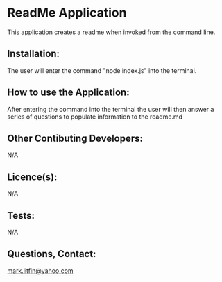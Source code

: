 # ReadMe Application
This application creates a readme when invoked from the command line.
## Installation:
The user will enter the command "node index.js" into the terminal.
## How to use the Application:
After entering the command into the terminal the user will then answer a series of questions to populate information to the readme.md
## Other Contibuting Developers:
N/A
## Licence(s):
N/A
## Tests:
N/A
## Questions, Contact:
mark.litfin@yahoo.com
